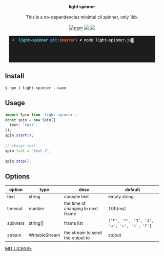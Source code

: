 <p align="center">
  <br/>
  <br/>
  <b>light spinner</b>
  <br />
  <br />
  <span>This is a no-dependencies minimal cli spinner, only 1kb.</span>
  <br />
  <br />
  <span>
    <a href="https://www.npmjs.org/package/light-spinner"><img src="https://img.shields.io/npm/v/light-spinner.svg?style=flat" alt="npm"></a> 
    <a href="./LICENSE" alt="GitHub license">
      <img src="https://img.shields.io/badge/license-MIT-blue.svg" />
    </a>
    <a href="https://github.com/echosoar/light-spinner/actions?query=workflow%3A%22Node.js+CI%22" alt="Node.js CI">
      <img src="https://img.shields.io/badge/Node.js%20CI-passing-brightgreen" />
    </a>
  </span>
  <br />
  <br />
  <img src="https://raw.githubusercontent.com/echosoar/light-spinner/master/spin.gif" />
</p>



## Install
```shell
$ npm i light-spinner --save
```
## Usage
```ts
import Spin from 'light-spinner';
const spin = new Spin({
  text: 'test',
});
spin.start();

// change text
spin.text = 'test 2';

spin.stop();
```

## Options
| option | type | desc | default |
| --- | --- | --- | --- |
| text | string | console text | empty string |
| timeout | number | the time of changing to next frame | 100(ms) |
| spinners | string[] | frame list | `['⠋', '⠙', '⠹', '⠼', '⠴', '⠦', '⠧', '⠏']` |
| stream | WritableStream | the stream to send the output to | stdout |


[MIT LICENSE](./LICENSE)